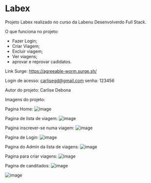 # Labex
Projeto Labex realizado no curso da Labenu Desenvolverdo Full Stack.

O que funciona no projeto:
- Fazer Login;
- Criar Viagem;
- Excluir viagem;
- Ver viagens;
- aprovar e reprovar cadidatos.

Link Surge:
https://agreeable-worm.surge.sh/

Login de acesso:
carlisegd@gmail.com
senha: 123456

Autor do projeto: Carlise Debona

Imagens do projeto:

Pagina Home:
![image](https://user-images.githubusercontent.com/92445126/160173855-48b9340a-af4b-494b-ab82-828618177f88.png)

Pagina de lista de viagem:
![image](https://user-images.githubusercontent.com/92445126/160173960-60b324e5-24a6-40ad-850e-0915a947f0f2.png)

Pagina inscrever-se numa viagem:
![image](https://user-images.githubusercontent.com/92445126/160174118-f35d0055-5bd5-46e4-a569-10567b4fd6c7.png)

Pagina de Login:
![image](https://user-images.githubusercontent.com/92445126/160174234-555f853c-3e17-4853-a74c-d9be79cec8d6.png)

Pagina do Admin da lista de viagens:
![image](https://user-images.githubusercontent.com/92445126/160173714-b1d17aa1-201a-45b2-a3a5-7f92f8c09eb1.png)

Pagina para criar viagens:
![image](https://user-images.githubusercontent.com/92445126/160174354-5063cf9c-ee94-4865-8170-87eda9d8f359.png)

Pagina de canditados:
![image](https://user-images.githubusercontent.com/92445126/160174459-5b1d0ca8-2f58-4001-86c6-939f3309b062.png)

![image](https://user-images.githubusercontent.com/92445126/160213157-62d91868-772c-4ed5-855b-d8a9df56d423.png)
